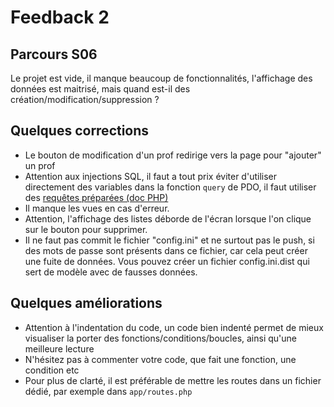 # Feedback 2

## Parcours S06

Le projet est vide, il manque beaucoup de fonctionnalités, l'affichage des données est maitrisé, mais quand est-il des création/modification/suppression ?

## Quelques corrections

- Le bouton de modification d'un prof redirige vers la page pour "ajouter" un prof
- Attention aux injections SQL, il faut a tout prix éviter d'utiliser directement des variables dans la fonction `query` de PDO, il faut utiliser des [requêtes préparées (doc PHP)](https://www.php.net/manual/fr/pdo.prepare.php)
- Il manque les vues en cas d'erreur.
- Attention, l'affichage des listes déborde de l'écran lorsque l'on clique sur le bouton pour supprimer.
- Il ne faut pas commit le fichier "config.ini" et ne surtout pas le push, si des mots de passe sont présents dans ce fichier, car cela peut créer une fuite de données.
Vous pouvez créer un fichier config.ini.dist qui sert de modèle avec de fausses données.

## Quelques améliorations

- Attention à l'indentation du code, un code bien indenté permet de mieux visualiser la porter des fonctions/conditions/boucles, ainsi qu'une meilleure lecture
- N'hésitez pas à commenter votre code, que fait une fonction, une condition etc
- Pour plus de clarté, il est préférable de mettre les routes dans un fichier dédié, par exemple dans `app/routes.php`